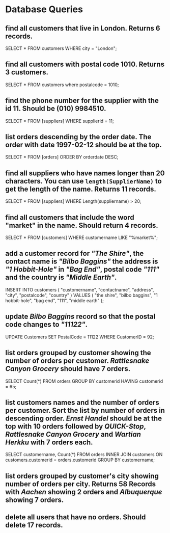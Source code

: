 # Database Queries

## find all customers that live in London. Returns 6 records.
SELECT * 
FROM customers 
WHERE city = "London";

## find all customers with postal code 1010. Returns 3 customers.
SELECT * 
FROM customers where postalcode = 1010;

## find the phone number for the supplier with the id 11. Should be (010) 9984510.
SELECT * 
FROM [suppliers] 
WHERE supplierid = 11;

## list orders descending by the order date. The order with date 1997-02-12 should be at the top.
SELECT * 
FROM [orders] 
ORDER BY orderdate DESC;

## find all suppliers who have names longer than 20 characters. You can use `length(SupplierName)` to get the length of the name. Returns 11 records.
SELECT * 
FROM [suppliers]
WHERE Length(suppliername) > 20;

## find all customers that include the word "market" in the name. Should return 4 records.
SELECT * 
FROM [customers] 
WHERE customername LIKE "%market%"; 

## add a customer record for _"The Shire"_, the contact name is _"Bilbo Baggins"_ the address is _"1 Hobbit-Hole"_ in _"Bag End"_, postal code _"111"_ and the country is _"Middle Earth"_.
INSERT INTO customers
  (
  "customername", 
  "contactname", 
  "address", 
  "city", 
  "postalcode", 
  "country"
  ) 
VALUES 
  (
  "the shire", 
  "bilbo baggins", 
  "1 hobbit-hole", 
  "bag end", 
  "111", 
  "middle earth"
  ); 

## update _Bilbo Baggins_ record so that the postal code changes to _"11122"_.
UPDATE Customers
SET PostalCode = 11122 
WHERE CustomerID = 92;

## list orders grouped by customer showing the number of orders per customer. _Rattlesnake Canyon Grocery_ should have 7 orders.
SELECT Count(*) 
FROM orders 
GROUP BY customerid 
HAVING customerid = 65; 

## list customers names and the number of orders per customer. Sort the list by number of orders in descending order. _Ernst Handel_ should be at the top with 10 orders followed by _QUICK-Stop_, _Rattlesnake Canyon Grocery_ and _Wartian Herkku_ with 7 orders each.
SELECT customername, 
  Count(*) 
FROM  orders 
  INNER JOIN customers 
    ON customers.customerid = orders.customerid 
GROUP  BY customername; 


## list orders grouped by customer's city showing number of orders per city. Returns 58 Records with _Aachen_ showing 2 orders and _Albuquerque_ showing 7 orders.

## delete all users that have no orders. Should delete 17 records.
